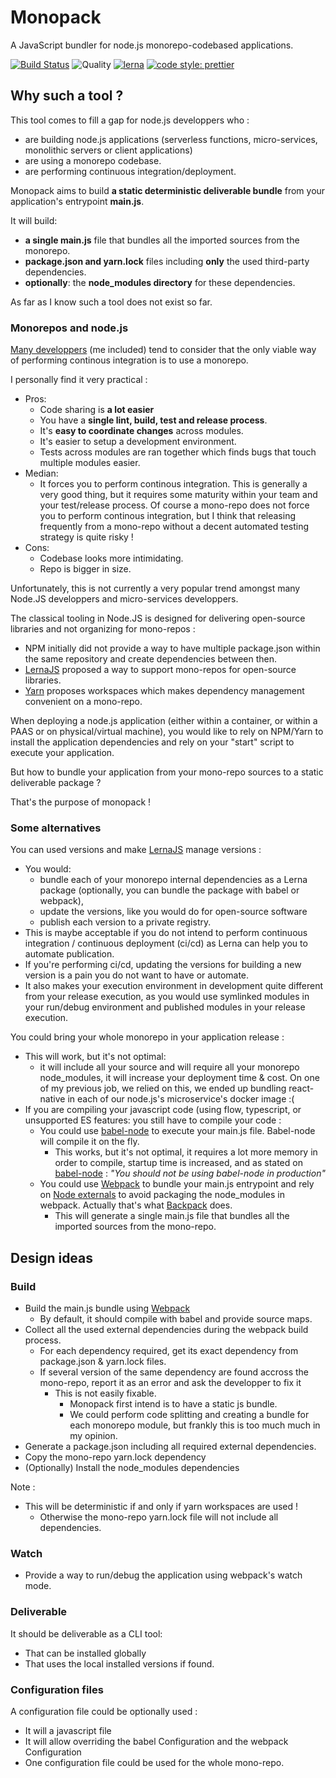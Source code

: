 # Monopack

A JavaScript bundler for node.js monorepo-codebased applications.

[![Build Status](https://travis-ci.org/flegall/monopack.svg?branch=master)](https://travis-ci.org/flegall/monopack)
![Quality](https://img.shields.io/badge/quality-vaporware-yellow.svg) [![lerna](https://img.shields.io/badge/maintained%20with-lerna-cc00ff.svg)](https://lernajs.io/) [![code style: prettier](https://img.shields.io/badge/code_style-prettier-ff69b4.svg)](https://github.com/prettier/prettier)

## Why such a tool ?

This tool comes to fill a gap for node.js developpers who :

* are building node.js applications (serverless functions, micro-services, monolithic servers or client applications)
* are using a monorepo codebase.
* are performing continuous integration/deployment.

Monopack aims to build **a static deterministic deliverable bundle** from your application's entrypoint **main.js**.

It will build:

* **a single main.js** file that bundles all the imported sources from the monorepo.
* **package.json and yarn.lock** files including **only** the used third-party dependencies.
* **optionally**: the **node_modules directory** for these dependencies.

As far as I know such a tool does not exist so far.

### Monorepos and node.js

[Many developpers](https://github.com/babel/babel/blob/master/doc/design/monorepo.md#previous-discussion) (me included) tend to consider that the only viable way of performing continous integration is to use a monorepo.

I personally find it very practical :

* Pros:
  * Code sharing is **a lot easier**
  * You have a **single lint, build, test and release process**.
  * It's **easy to coordinate changes** across modules.
  * It's easier to setup a development environment.
  * Tests across modules are ran together which finds bugs that touch multiple modules easier.
* Median:
  * It forces you to perform continous integration. This is generally a very good thing, but it requires some maturity within your team and your test/release process. Of course a mono-repo does not force you to perform continous integration, but I think that releasing frequently from a mono-repo without a decent automated testing strategy is quite risky !
* Cons:
  * Codebase looks more intimidating.
  * Repo is bigger in size.

Unfortunately, this is not currently a very popular trend amongst many Node.JS developpers and micro-services developpers.

The classical tooling in Node.JS is designed for delivering open-source libraries and not organizing for mono-repos :

* NPM initially did not provide a way to have multiple package.json within the same repository and create dependencies between then.
* [LernaJS](https://lernajs.io/) proposed a way to support mono-repos for open-source libraries.
* [Yarn](https://yarnpkg.com/lang/en/docs/workspaces/) proposes workspaces which makes dependency management convenient on a mono-repo.

When deploying a node.js application (either within a container, or within a PAAS or on physical/virtual machine), you would like to rely on NPM/Yarn to install the application dependencies and rely on your "start" script to execute your application.

But how to bundle your application from your mono-repo sources to a static deliverable package ?

That's the purpose of monopack !

### Some alternatives

You can used versions and make [LernaJS](https://lernajs.io/) manage versions :

* You would:
  * bundle each of your monorepo internal dependencies as a Lerna package (optionally, you can bundle the package with babel or webpack),
  * update the versions, like you would do for open-source software
  * publish each version to a private registry.
* This is maybe acceptable if you do not intend to perform continuous integration / continuous deployment (ci/cd) as Lerna can help you to automate publication.
* If you're performing ci/cd, updating the versions for building a new version is a pain you do not want to have or automate.
* It also makes your execution environment in development quite different from your release execution, as you would use symlinked modules in your run/debug environment and published modules in your release execution.

You could bring your whole monorepo in your application release :

* This will work, but it's not optimal:
  * it will include all your source and will require all your monorepo node_modules, it will increase your deployment time & cost. On one of my previous job, we relied on this, we ended up bundling react-native in each of our node.js's microservice's docker image :(
* If you are compiling your javascript code (using flow, typescript, or unsupported ES features: you still have to compile your code :
  * You could use [babel-node](https://babeljs.io/docs/usage/cli/#babel-node) to execute your main.js file. Babel-node will compile it on the fly.
    * This works, but it's not optimal, it requires a lot more memory in order to compile, startup time is increased, and as stated on [babel-node](https://babeljs.io/docs/usage/cli/#babel-node) : _"You should not be using babel-node in production"_
  * You could use [Webpack](https://webpack.js.org/) to bundle your main.js entrypoint and rely on [Node externals](https://www.npmjs.com/package/webpack-node-externals) to avoid packaging the node_modules in webpack. Actually that's what [Backpack](https://github.com/jaredpalmer/backpack) does.
    * This will generate a single main.js file that bundles all the imported sources from the mono-repo.

## Design ideas

### Build

* Build the main.js bundle using [Webpack](https://webpack.js.org/)
  * By default, it should compile with babel and provide source maps.
* Collect all the used external dependencies during the webpack build process.
  * For each dependency required, get its exact dependency from package.json & yarn.lock files.
  * If several version of the same dependency are found accross the mono-repo, report it as an error and ask the developper to fix it
    * This is not easily fixable.
      * Monopack first intend is to have a static js bundle.
      * We could perform code splitting and creating a bundle for each monorepo module, but frankly this is too much much in my opinion.
* Generate a package.json including all required external dependencies.
* Copy the mono-repo yarn.lock dependency
* (Optionally) Install the node_modules dependencies

Note :

* This will be deterministic if and only if yarn workspaces are used !
  * Otherwise the mono-repo yarn.lock file will not include all dependencies.

### Watch

* Provide a way to run/debug the application using webpack's watch mode.

### Deliverable

It should be deliverable as a CLI tool:

* That can be installed globally
* That uses the local installed versions if found.

### Configuration files

A configuration file could be optionally used :

* It will a javascript file
* It will allow overriding the babel Configuration and the webpack Configuration
* One configuration file could be used for the whole mono-repo.
